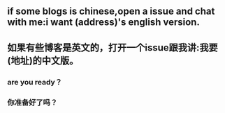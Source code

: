 
## if some blogs is chinese,open a issue and chat with me:i want (address)'s english version.
## 如果有些博客是英文的，打开一个issue跟我讲:我要(地址)的中文版。
### are you ready？
### 你准备好了吗？
